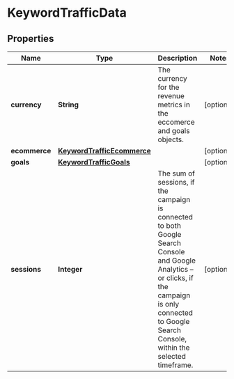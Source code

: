 # KeywordTrafficData

## Properties
Name | Type | Description | Notes
------------ | ------------- | ------------- | -------------
**currency** | **String** | The currency for the revenue metrics in the eccomerce and goals objects. |  [optional]
**ecommerce** | [**KeywordTrafficEcommerce**](KeywordTrafficEcommerce.md) |  |  [optional]
**goals** | [**KeywordTrafficGoals**](KeywordTrafficGoals.md) |  |  [optional]
**sessions** | **Integer** | The sum of sessions, if the campaign is connected to both Google Search Console and Google Analytics – or clicks, if the campaign is only connected to Google Search Console, within the selected timeframe. |  [optional]
